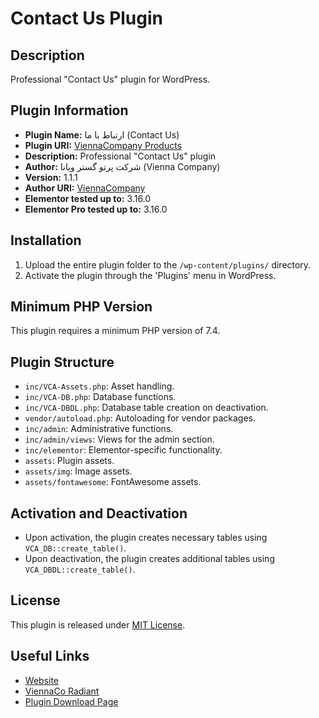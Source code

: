 # Contact Us Plugin

## Description

Professional "Contact Us" plugin for WordPress.

## Plugin Information

- **Plugin Name:** ارتباط با ما (Contact Us)
- **Plugin URI:** [ViennaCompany Products](https://www.rtl-theme.com/author/viennacompany/products/)
- **Description:** Professional "Contact Us" plugin
- **Author:** شرکت پرتو گستر ویانا (Vienna Company)
- **Version:** 1.1.1
- **Author URI:** [ViennaCompany](https://viennaco.ir/)
- **Elementor tested up to:** 3.16.0
- **Elementor Pro tested up to:** 3.16.0

## Installation

1. Upload the entire plugin folder to the `/wp-content/plugins/` directory.
2. Activate the plugin through the 'Plugins' menu in WordPress.

## Minimum PHP Version

This plugin requires a minimum PHP version of 7.4.

## Plugin Structure

- `inc/VCA-Assets.php`: Asset handling.
- `inc/VCA-DB.php`: Database functions.
- `inc/VCA-DBDL.php`: Database table creation on deactivation.
- `vendor/autoload.php`: Autoloading for vendor packages.
- `inc/admin`: Administrative functions.
- `inc/admin/views`: Views for the admin section.
- `inc/elementor`: Elementor-specific functionality.
- `assets`: Plugin assets.
- `assets/img`: Image assets.
- `assets/fontawesome`: FontAwesome assets.

## Activation and Deactivation

- Upon activation, the plugin creates necessary tables using `VCA_DB::create_table()`.
- Upon deactivation, the plugin creates additional tables using `VCA_DBDL::create_table()`.

## License

This plugin is released under [MIT License](LICENSE).

## Useful Links

- [Website](https://viennaco.ir/)
- [ViennaCo Radiant](https://viennaco.ir/)
- [Plugin Download Page](https://github.com/lordwebiran/Akam/releases)
